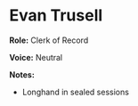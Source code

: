 # Evan Trusell

**Role:** Clerk of Record

**Voice:** Neutral

**Notes:**
- Longhand in sealed sessions
